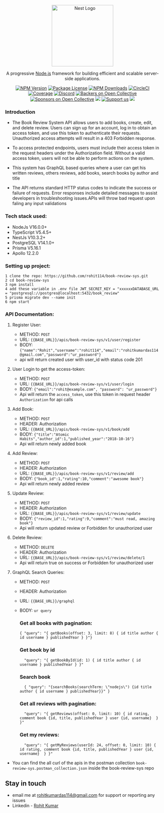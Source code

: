 <p align="center">
  <a href="http://nestjs.com/" target="blank"><img src="https://nestjs.com/img/logo-small.svg" width="200" alt="Nest Logo" /></a>
</p>

[circleci-image]: https://img.shields.io/circleci/build/github/nestjs/nest/master?token=abc123def456
[circleci-url]: https://circleci.com/gh/nestjs/nest

  <p align="center">A progressive <a href="http://nodejs.org" target="_blank">Node.js</a> framework for building efficient and scalable server-side applications.</p>
    <p align="center">
<a href="https://www.npmjs.com/~nestjscore" target="_blank"><img src="https://img.shields.io/npm/v/@nestjs/core.svg" alt="NPM Version" /></a>
<a href="https://www.npmjs.com/~nestjscore" target="_blank"><img src="https://img.shields.io/npm/l/@nestjs/core.svg" alt="Package License" /></a>
<a href="https://www.npmjs.com/~nestjscore" target="_blank"><img src="https://img.shields.io/npm/dm/@nestjs/common.svg" alt="NPM Downloads" /></a>
<a href="https://circleci.com/gh/nestjs/nest" target="_blank"><img src="https://img.shields.io/circleci/build/github/nestjs/nest/master" alt="CircleCI" /></a>
<a href="https://coveralls.io/github/nestjs/nest?branch=master" target="_blank"><img src="https://coveralls.io/repos/github/nestjs/nest/badge.svg?branch=master#9" alt="Coverage" /></a>
<a href="https://discord.gg/G7Qnnhy" target="_blank"><img src="https://img.shields.io/badge/discord-online-brightgreen.svg" alt="Discord"/></a>
<a href="https://opencollective.com/nest#backer" target="_blank"><img src="https://opencollective.com/nest/backers/badge.svg" alt="Backers on Open Collective" /></a>
<a href="https://opencollective.com/nest#sponsor" target="_blank"><img src="https://opencollective.com/nest/sponsors/badge.svg" alt="Sponsors on Open Collective" /></a>
  <a href="https://paypal.me/kamilmysliwiec" target="_blank"><img src="https://img.shields.io/badge/Donate-PayPal-ff3f59.svg"/></a>
    <a href="https://opencollective.com/nest#sponsor"  target="_blank"><img src="https://img.shields.io/badge/Support%20us-Open%20Collective-41B883.svg" alt="Support us"></a>
  <a href="https://twitter.com/nestframework" target="_blank"><img src="https://img.shields.io/twitter/follow/nestframework.svg?style=social&label=Follow"></a>
</p>
  <!--[![Backers on Open Collective](https://opencollective.com/nest/backers/badge.svg)](https://opencollective.com/nest#backer)
  [![Sponsors on Open Collective](https://opencollective.com/nest/sponsors/badge.svg)](https://opencollective.com/nest#sponsor)-->

### Introduction
* The Book Review System API allows users to add books, create, edit, and delete review. Users can sign up for an account, log in to obtain an access token, and use this token to authenticate their requests. Unauthorized access attempts will result in a 403 Forbidden response.

* To access protected endpoints, users must include their access token in the request headers under the Authorization field. Without a valid access token, users will not be able to perform actions on the system.

* This system has GraphQL based queries where a user can get his written reviews, others reviews,
add books, search books by author and title

* The API returns standard HTTP status codes to indicate the success or failure of requests. Error responses include detailed messages to assist developers in troubleshooting issues.APIs will throw bad request upon faling any input validations

### Tech stack used:
* NodeJs V16.0.0+
* TypeScript V5.4.5+
* NestJs V10.3.2+
* PostgreSQL V14.1.0+
* Prisma V5.16.1
* Apollo 12.2.0

### Setting up project:
```
1 clone the repo: https://github.com/rohit114/book-review-sys.git
2 cd book-review-sys
3 npm install
4 add these variable in .env file JWT_SECRET_KEY = "xxxxxxDATABASE_URL = "postgresql://postgres@localhost:5432/book_review"
5 prisma migrate dev --name init
6 npm start

```

### API Documentation:

1. Register User:
    * METHOD: `POST`
    * URL: `{{BASE_URL}}/apis/book-review-sys/v1/user/register`
    * BODY: `{"name":"Rohit","username":"rohit114","email":"rohitkumardas114@gmail.com","password":"ur_password"}`
    * api will return created user with user_id with status code 201

2. User Login to get the access-token:
    * METHOD: `POST`
    * URL: `{{BASE_URL}}/apis/book-review-sys/v1/user/login`
    * BODY: `{"email":"rohit@example.com", "password": "ur_password"}`
    * Api will return the `access_token`, use this token in request header `Authorization` for api calls

3. Add Book:
    * METHOD: `POST`
    * HEADER: Authorization
    * URL: `{{BASE_URL}}/apis/book-review-sys/v1/book/add`
    * BODY: `{"title":"Atomic Habits","author_id":1,"published_year":"2018-10-16"}`
    * Api will return newly added book

4. Add Review:
    * METHOD: `POST`
    * HEADER: Authorization
    * URL: `{{BASE_URL}}/apis/book-review-sys/v1/review/add`
    * BODY: `{"book_id":1,"rating":10,"comment":"awesome book"}`
    * Api will return newly added review

5. Update Review:
    * METHOD: `POST`
    * HEADER: Authorization
    * URL: `{{BASE_URL}}/apis/book-review-sys/v1/review/update`
    * BODY: `{"review_id":1,"rating":9,"comment":"must read, amazing book"}`
    * Api will return updated review or Forbidden for unauthorized user

5. Delete Review:
    * METHOD: `DELETE`
    * HEADER: Authorization
    * URL: `{{BASE_URL}}/apis/book-review-sys/v1/review/delete/1`
    * Api will return true on success or Forbidden for unauthorized user

6. GraphQL Search Queries:
    * METHOD: `POST`
    * HEADER: Authorization
    * URL: `{{BASE_URL}}/graphql`
    * BODY: `ur query`
      ### Get all books with pagination:
      ```
      { "query": "{ getBooks(offset: 3, limit: 8) { id title author { id username } publishedYear } }"}
      ```

      ### Get book by id
      ```
        "query": "{ getBookById(id: 1) { id title author { id username } publishedYear } }"
      ```

      ### Search book
      ```
        { "query": "{searchBooks(searchTerm: \"nodejs\") {id title author { id username } publishedYear}}" }
      ```

      ### Get all reviews with pagination:
      ```
        "query": "{ getReviews(offset: 0, limit: 10) { id rating, comment book {id, title, publishedYear } user {id, username}  } }"
      ```

      ### Get my reviews:
      ```
        "query": "{ getMyReviews(userId: 24, offset: 0, limit: 10) { id rating, comment book {id, title, publishedYear } user {id, username}  } }"
      ```


* You can find the all curl of the apis in the postman collection `book-review-sys.postman_collection.json` inside the book-review-sys repo

## Stay in touch
- email me at rohitkumardas114@gmail.com for support or reporting any issues
- Linkedin - [Rohit Kumar](https://www.linkedin.com/in/rohit-kumar-das/)
